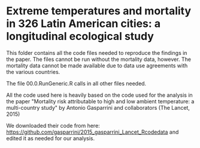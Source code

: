# Extreme temperatures and mortality in 326 Latin American cities: a longitudinal ecological study

This folder contains all the code files needed to reproduce the findings in the paper. 
The files cannot be run without the mortality data, however. The mortality data cannot be made available 
due to data use agreements with the various countries.

The file 00.0.RunGeneric.R calls in all other files needed.

All the code used here is heavily based on the code used for the analysis in the paper
   "Mortality risk attributable to high and low ambient temperature:
     a multi-country study" by Antonio Gasparrini and collaborators (The Lancet, 2015)

We downloaded their code from here: 
   https://github.com/gasparrini/2015_gasparrini_Lancet_Rcodedata
and edited it as needed for our analysis.
